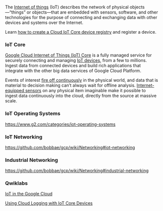 

The [Internet of things](https://en.wikipedia.org/wiki/Internet_of_things) (IoT) describes the network of physical objects—“things” or objects—that are embedded with sensors, software, and other technologies for the purpose of connecting and exchanging data with other devices and systems over the Internet.

Learn [how to create a Cloud IoT Core device registry](https://www.youtube.com/watch?v=iRZzqpvARbc ) and register a device. 



### IoT Core

[Google Cloud Internet of Things (IoT) Core](https://cloud.google.com/iot/docs  ) is a fully managed service for securely connecting and managing [IoT devices](https://cloud.google.com/solutions/iot/kit ), from a few to millions. Ingest data from connected devices and build rich applications that integrate with the other big data services of Google Cloud Platform.

Events of interest [fire off continuously](https://www.youtube.com/watch?v=51bq_Yhuof4 ) in the physical world, and data that is material to decision making can’t always wait for offline analysis. [Internet-equipped sensors](https://cloud.google.com/community/tutorials/monitoring-iot-data-grafana ) on any physical item imaginable make it possible to ingest data continuously into the cloud, directly from the source at massive scale. 

### IoT Operating Systems


https://www.g2.com/categories/iot-operating-systems

### IoT Networking

https://github.com/bobbae/gcp/wiki/Networking#iot-networking


### Industrial Networking

https://github.com/bobbae/gcp/wiki/Networking#industrial-networking


### Qwiklabs



[IoT in the Google Cloud](https://www.qwiklabs.com/quests/49?catalog_rank=%7B%22rank%22%3A1%2C%22num_filters%22%3A1%2C%22has_search%22%3Atrue%7D&search_id=7467733)


[Using Cloud Logging with IoT Core Devices](https://www.qwiklabs.com/focuses/2768?catalog_rank=%7B%22rank%22%3A18%2C%22num_filters%22%3A0%2C%22has_search%22%3Atrue%7D&parent=catalog&search_id=7468061)

